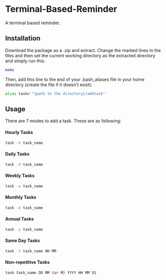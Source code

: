 # Terminal-Based-Reminder
A terminal based reminder.

## Installation

Download the package as a .zip and extract. Change the marked lines in the files and then set the current working directory as the extracted directory and simply run this:

```bash
make
```

Then, add this line to the end of your .bash_aliases file in your home directory (create the file if it doesn't exist):


```bash
alias task='"{path to the directory}/addtask"'
```

## Usage

There are 7 modes to add a task. These are as following:

#### Hourly Tasks
```bash
task -h task_name
```

#### Daily Tasks
```bash
task -d task_name
```

#### Weekly Tasks
```bash
task -w task_name
```

#### Monthly Tasks
```bash
task -m task_name
```

#### Annual Tasks
```bash
task -y task_name
```

#### Same Day Tasks
```bash
task -t task_name HH MM
```

#### Non-repetitive Tasks
```bash
task task_name DD MM (or M) YYYY HH MM SS
```





